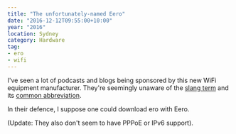 ```yaml
---
title: "The unfortunately-named Eero"
date: "2016-12-12T09:55:00+10:00"
year: "2016"
location: Sydney
category: Hardware
tag:
- ero
- wifi
---
```

I've seen a lot of podcasts and blogs being sponsored by this new WiFi equipment manufacturer. They're seemingly unaware of the [slang term] and its [common abbreviation].

In their defence, I suppose one could download ero with Eero.

(Update: They also don't seem to have PPPoE or IPv6 support).

[slang term]: http://www.urbandictionary.com/define.php?term=Eroge
[common abbreviation]: http://www.urbandictionary.com/tags.php?tag=ero

